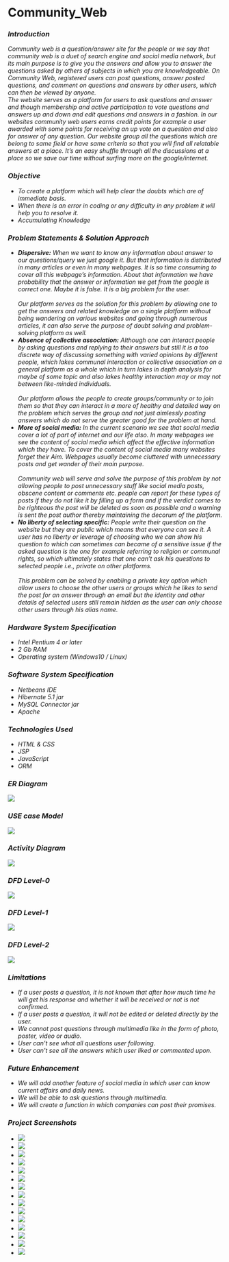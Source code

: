 # Community_Web

<i>
  <h3>Introduction</h3>
  <p>
    Community web is a question/answer site for the people or we say that community web is a duet of search engine and social media network, but its main purpose is to give you the answers and allow you to answer the questions asked by others of subjects in which you are knowledgeable. On Community Web, registered users can post questions, answer posted questions, and comment on questions and answers by other users, which can then be viewed by anyone.
    <br>
The website serves as a platform for users to ask questions and answer and though membership and active participation to vote questions and answers up and down and edit questions and answers in a fashion. In our websites community web users earns credit points for example a user awarded with some points for receiving an up vote on a question and also for answer of any question. Our website group all the questions which are belong to same field or have same criteria so that you will find all relatable answers at a place. It’s an easy shuffle through all the discussions at a place so we save our time without surfing more on the google/internet. 
  </p>
  <h3> Objective</h3>
  <ul>
    <li>To create a platform which will help clear the doubts which are of immediate basis.</li>
    <li>When there is an error in coding or any difficulty in any problem it will help you to resolve it.</li>
    <li>Accumulating Knowledge</li>
  </ul>
  <h3>Problem Statements & Solution Approach</h3>
    <ul>
      <li><strong>Dispersive:</strong> When we want to know any information about answer to our questions/query we just google it. But that information is distributed in many articles or even in many webpages. It is so time consuming to cover all this webpage’s information. About that information we have probability that the answer or information we get from the google is correct one. Maybe it is false. It is a big problem for the user.</li>
      <br>Our platform serves as the solution for this problem by allowing one to get the answers and related knowledge on a single platform without being wandering on various websites and going through numerous articles, it can also serve the purpose of doubt solving and problem-solving platform as well.
      <li><b>Absence of collective association:</b> Although one can interact people by asking questions and replying to their answers but still it is a too discrete way of discussing something with varied opinions by different people, which lakes communal interaction or collective association on a general platform as a whole which in turn lakes in depth analysis for maybe of some topic and also lakes healthy interaction may or may not between like-minded individuals.</li>
      <br>Our platform allows the people to create groups/community or to join them so that they can interact in a more of healthy and detailed way on the problem which serves the group and not just aimlessly posting answers which do not serve the greater good for the problem at hand.
      <li><b>More of social media:</b> In the current scenario we see that social media cover a lot of part of internet and our life also. In many webpages we see the content of social media which affect the effective information which they have. To cover the content of social media many websites forget their Aim. Webpages usually become cluttered with unnecessary posts and get wander of their main purpose.</li>
      <br>Community web will serve and solve the purpose of this problem by not allowing people to post unnecessary stuff like social media posts, obscene content or comments etc. people can report for these types of posts if they do not like it by filling up a form and if the verdict comes to be righteous the post will be deleted as soon as possible and a warning is sent the post author thereby maintaining the decorum of the platform.
      <li><b>No liberty of selecting specific:</b> People write their question on the website but they are public which means that everyone can see it. A user has no liberty or leverage of choosing who we can show his question to which can sometimes can became of a sensitive issue if the asked question is the one for example referring to religion or communal rights, so which ultimately states that one can’t ask his questions to selected people i.e., private on other platforms.</li>
      <br>This problem can be solved by enabling a private key option which allow users to choose the other users or groups which he likes to send the post for an answer through an email but the identity and other details of selected users still remain hidden as the user can only choose other users through his alias name.
    </ul>
   
<h3> Hardware System Specification</h3>
  <ul>
    <li>Intel Pentium 4 or later</li>
    <li>2 Gb RAM</li>
    <li>Operating system (Windows10 / Linux)</li>
  </ul>
  <h3> Software System Specification</h3>
  <ul>
    <li>Netbeans IDE</li>
    <li>Hibernate 5.1 jar</li>
    <li>MySQL Connector jar</li>
    <li>Apache</li>
  </ul>
  <h3>Technologies Used</h3>
  <ul>
    <li>HTML & CSS</li>
    <li>JSP</li>
    <li>JavaScript</li>
    <li>ORM</li>
  </ul>
  <h3>ER Diagram</h3>
  <img src="images/ER.png">
  <h3>USE case Model</h3>
  <img src="images/use_case.png">
  <h3>Activity Diagram</h3>
  <img src="images/Activity.png">
  <h3>DFD Level-0</h3>
  <img src="images/DFD-0.png">
  <h3>DFD Level-1</h3>
  <img src="images/DFD-1.png">
<h3>DFD Level-2</h3>
  <img src="images/DFD-2.png">

<h3>Limitations</h3>
  <ul>
    <li>If a user posts a question, it is not known that after how much time he will get his response and whether it will be received or not is not confirmed.</li>
    <li>If a user posts a question, it will not be edited or deleted directly by the user.</li>
    <li>We cannot post questions through multimedia like in the form of photo, poster, video or audio.</li>
    <li>User can't see what all questions user following.</li>
    <li>User can't see all the answers which user liked or commented upon.</li>
  </ul>
  <h3>Future Enhancement</h3>
  <ul>
    <li>We will add another feature of social media in which user can know current affairs and daily news.</li>
    <li>We will be able to ask questions through multimedia.</li>
    <li>We will create a function in which companies can post their promises.</li>
  </ul>
<h3>Project Screenshots</h3>
  <ul>
    <li><img src="Project_ScreenShots/1Home.png"><br></li>
    <li><img src="Project_ScreenShots/2Signup.png"><br></li>    
    <li><img src="Project_ScreenShots/3Login.png"><br></li>    
    <li><img src="Project_ScreenShots/4PostQuestion.png"><br></li>    
    <li><img src="Project_ScreenShots/5PostedQuestionByUser.png"><br></li>   
    <li><img src="Project_ScreenShots/6AnswerTheQuestion.png"><br></li>   
    <li><img src="Project_ScreenShots/7PostedQuestion_In_UserProfile.png"><br></li>
    <li><img src="Project_ScreenShots/8ReviewQuestions.png"><br></li>   
    <li><img src="Project_ScreenShots/9SearchQuestion.png"><br></li>   
    <li><img src="Project_ScreenShots/10SearchedQuestion.png"><br></li>    
    <li><img src="Project_ScreenShots/11CreateGroup.png"><br></li>    
    <li><img src="Project_ScreenShots/12profile.png"><br></li>  
    <li><img src="Project_ScreenShots/13Help.png"><br></li>  
    <li><img src="Project_ScreenShots/14about.png"><br></li>  
    <li><img src="Project_ScreenShots/15Services_Team.png"><br></li>
  </ul>
